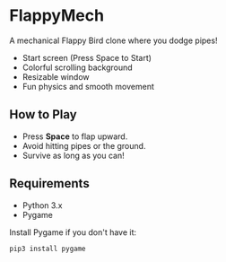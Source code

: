 # FlappyMech

A mechanical Flappy Bird clone where you dodge pipes!

- Start screen (Press Space to Start)
- Colorful scrolling background
- Resizable window
- Fun physics and smooth movement

## How to Play
- Press **Space** to flap upward.
- Avoid hitting pipes or the ground.
- Survive as long as you can!

## Requirements
- Python 3.x
- Pygame

Install Pygame if you don't have it:
```bash
pip3 install pygame
